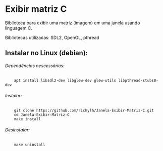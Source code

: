 # Exibir matriz C
Biblioteca para exibir uma matriz (imagem) em uma janela usando linguagem C.

Bibliotecas utilizadas:
    SDL2, OpenGL, pthread


## Instalar no Linux (debian):
###### Dependências nescessárias:
```
    apt install libsdl2-dev libglew-dev glew-utils libpthread-stubs0-dev
```

###### Instalar:
```
    git clone https://github.com/rickylh/Janela-Exibir-Matriz-C.git
    cd Janela-Exibir-Matriz-C
    make install
```
###### Desinstalar:
```
    make uninstall
```
